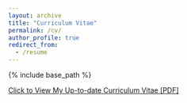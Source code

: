 ```yaml
---
layout: archive
title: "Curriculum Vitae"
permalink: /cv/
author_profile: true
redirect_from:
  - /resume
---
```


{% include base_path %}

[Click to View My Up-to-date Curriculum Vitae [PDF]](https://shukla-yash.github.io/files/yash_cv.pdf)

<!-- <embed src="http://yshukla.com/files/yash_cv.pdf" width="650" height="1800" type='application/pdf'> -->
